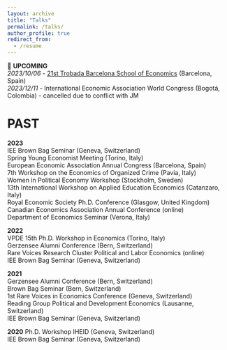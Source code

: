 ```yaml
---
layout: archive
title: "Talks"
permalink: /talks/
author_profile: true
redirect_from:
  - /resume
---
```


🔴 **UPCOMING** <br />
*2023/10/06* - [21st Trobada Barcelona School of Economics](https://events.bse.eu/event/13455-21st-trobada-barcelona-school-of-economics) (Barcelona, Spain) <br />
*2023/12/11* - International Economic Association World Congress (Bogotá, Colombia) - cancelled due to conflict with JM

# PAST
**2023** <br />
IEE Brown Bag Seminar (Geneva, Switzerland) <br />
Spring Young Economist Meeting (Torino, Italy) <br />
European Economic Association Annual Congress (Barcelona, Spain) <br />
7th Workshop on the Economics of Organized Crime (Pavia, Italy) <br />
Women in Political Economy Workshop (Stockholm, Sweden) <br /> 
13th International Workshop on Applied Education Economics (Catanzaro, Italy) <br />
Royal Economic Society Ph.D. Conference (Glasgow, United Kingdom) <br />
Canadian Economics Association Annual Conference (online) <br /> 
Department of Economics Seminar (Verona, Italy)

**2022** <br />
VPDE 15th Ph.D. Workshop in Economics (Torino, Italy) <br />
Gerzensee Alumni Conference (Bern, Switzerland) <br />
Rare Voices Research Cluster Political and Labor Economics (online) <br />
IEE Brown Bag Seminar (Geneva, Switzerland) <br />

**2021** <br />
Gerzensee Alumni Conference (Bern, Switzerland) <br />
Brown Bag Seminar (Bern, Switzerland) <br />
1st Rare Voices in Economics Conference (Geneva, Switzerland) <br />
Reading Group Political and Development Economics (Lausanne, Switzerland) <br />
IEE Brown Bag Seminar (Geneva, Switzerland) <br />

**2020** Ph.D. Workshop IHEID (Geneva, Switzerland) <br />
IEE Brown Bag Seminar (Geneva, Switzerland)

